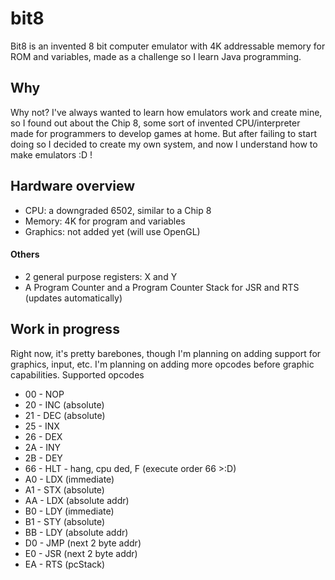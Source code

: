 # bit8
Bit8 is an invented 8 bit computer emulator with 4K addressable memory for ROM and variables, made as a challenge so I learn Java programming.

## Why
Why not? I've always wanted to learn how emulators work and create mine, so I found out about the Chip 8, some sort of invented CPU/interpreter made for programmers to develop games at home. But after failing to start doing so I decided to create my own system, and now I understand how to make emulators :D !

## Hardware overview
- CPU: a downgraded 6502, similar to a Chip 8
- Memory: 4K for program and variables
- Graphics: not added yet (will use OpenGL)

#### Others
- 2 general purpose registers: X and Y
- A Program Counter and a Program Counter Stack for JSR and RTS (updates automatically)

## Work in progress
Right now, it's pretty barebones, though I'm planning on adding support for graphics, input, etc. I'm planning on adding more opcodes before graphic capabilities.
Supported opcodes
- 00  -  NOP
- 20  -  INC (absolute)
- 21  -  DEC (absolute)
- 25  -  INX
- 26  -  DEX
- 2A  -  INY
- 2B  -  DEY
- 66  -  HLT - hang, cpu ded, F (execute order 66 >:D)
- A0  -  LDX (immediate)
- A1  -  STX (absolute)
- AA  -  LDX (absolute addr)
- B0  -  LDY (immediate)
- B1  -  STY (absolute)
- BB  -  LDY (absolute addr)
- D0  -  JMP (next 2 byte addr)
- E0  -  JSR (next 2 byte addr)
- EA  -  RTS (pcStack)
